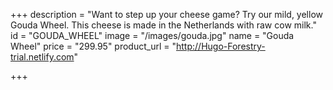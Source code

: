 +++
description = "Want to step up your cheese game? Try our mild, yellow Gouda Wheel. This cheese is made in the Netherlands with raw cow milk."
id = "GOUDA_WHEEL"
image = "/images/gouda.jpg"
name = "Gouda Wheel"
price = "299.95"
product_url = "http://Hugo-Forestry-trial.netlify.com"

+++
